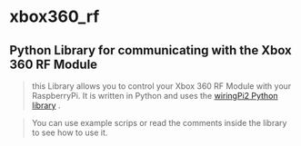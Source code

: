 xbox360_rf
==========

Python Library for communicating with the Xbox 360 RF Module
------------------------------------------------------------

> this Library allows you to control your Xbox 360 RF Module
with your RaspberryPi. It is written in Python and uses the [wiringPi2 Python library](https://github.com/Gadgetoid/WiringPi2-Python) .

> You can use example scrips or read the comments inside the library to see how to use it.
